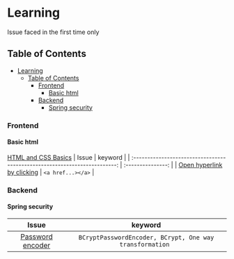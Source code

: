 # Learning
Issue faced in the first time only 
## Table of Contents

- [Learning](#learning)
  - [Table of Contents](#table-of-contents)
    - [Frontend](#frontend)
      - [Basic html](#basic-html)
    - [Backend](#backend)
      - [Spring security](#spring-security)

### Frontend

#### Basic html
[HTML and CSS
Basics](https://www3.ntu.edu.sg/home/ehchua/programming/webprogramming/HTML_CSS_Basics.html)
|                                   Issue                                    |      keyword      |
| :------------------------------------------------------------------------: | :---------------: |
| [Open hyperlink by clicking](Frontend/BasicHtml/tagsUsage.html#anchor-tag) | `<a href...></a>` |


### Backend
#### Spring security
|                                Issue                                |                         keyword                          |
| :-----------------------------------------------------------------: | :------------------------------------------------------: |
| [Password encoder](Java\Spring_boot\springSecurityPasswordhash.html) | `BCryptPasswordEncoder, BCrypt, One way transformation ` |